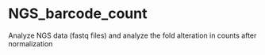 # NGS_barcode_count
Analyze NGS data (fastq files) and analyze the fold alteration in counts after normalization

